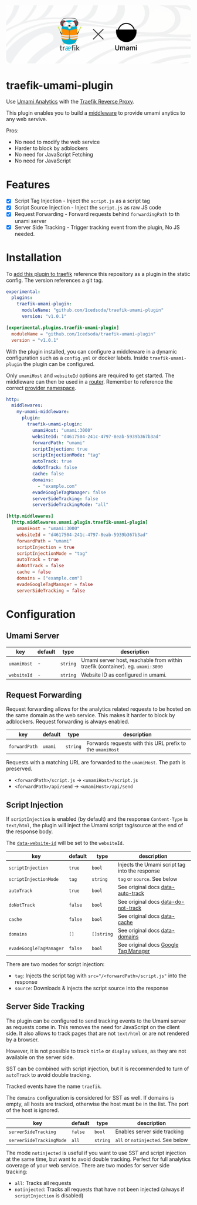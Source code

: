 ![Traefik with Umami traefik-umami-plugin](.assets/traefik-x-umami.png)

# traefik-umami-plugin

Use [Umami Analytics](https://umami.is) with the [Traefik Reverse Proxy](https://traefik.io/traefik/).

This plugin enables you to build a [middleware](https://doc.traefik.io/traefik/middlewares/overview/) to provide umami anytics to any web servive.

Pros:
- No need to modify the web service
- Harder to block by adblockers
- No need for JavaScript Fetching
- No need for JavaScript

# Features
- [X] Script Tag Injection - Inject the `script.js` as a script tag
- [X] Script Source Injection - Inject the `script.js` as raw JS code
- [X] Request Forwarding - Forward requests behind `forwardingPath` to th unami server
- [X] Server Side Tracking - Trigger tracking event from the plugin, No JS needed.

# Installation
To [add this plugin to traefik](https://plugins.traefik.io/install) reference this repository as a plugin in the static config.
The version references a git tag.

```yaml
experimental:
  plugins:
    traefik-umami-plugin:
      moduleName: "github.com/1cedsoda/traefik-umami-plugin"
      version: "v1.0.1" 
```
```toml
[experimental.plugins.traefik-umami-plugin]
  moduleName = "github.com/1cedsoda/traefik-umami-plugin"
  version = "v1.0.1"
```
With the plugin installed, you can configure a middleware in a dynamic configuration such as a `config.yml` or docker labels.
Inside `traefik-umami-plugin` the plugin can be configured.

Only `umamiHost` and `websiteId` options are required to get started.
The middleware can then be used in a [router](https://doc.traefik.io/traefik/routing/routers/#middlewares_1). Remember to reference the correct [provider namespace](https://doc.traefik.io/traefik/providers/overview/#provider-namespace).


```yaml
http:
  middlewares:
    my-umami-middleware:
      plugin:
        traefik-umami-plugin:
          umamiHost: "umami:3000"
          websiteId: "d4617504-241c-4797-8eab-5939b367b3ad"
          forwardPath: "umami"
          scriptInjection: true
          scriptInjectionMode: "tag"
          autoTrack: true
          doNotTrack: false
          cache: false
          domains:
            - "example.com"
          evadeGoogleTagManager: false
          serverSideTracking: false
          serverSideTrackingMode: "all"
```
```toml
[http.middlewares]
  [http.middlewares.umami.plugin.traefik-umami-plugin]
    umamiHost = "umami:3000"
    websiteId = "d4617504-241c-4797-8eab-5939b367b3ad"
    forwardPath = "umami"
    scriptInjection = true
    scriptInjectionMode = "tag"
    autoTrack = true
    doNotTrack = false
    cache = false
    domains = ["example.com"]
    evadeGoogleTagManager = false
    serverSideTracking = false
```

# Configuration
## Umami Server

| key         | default | type     | description                                                                    |
| ----------- | ------- | -------- | ------------------------------------------------------------------------------ |
| `umamiHost` | -       | `string` | Umami server host, reachable from within traefik (container). eg. `umami:3000` |
| `websiteId` | -       | `string` | Website ID as configured in umami.                                             |


## Request Forwarding

Request forwarding allows for the analytics related requests to be hosted on the same domain as the web service. This makes it harder to block by adblockers.
Request forwarding is always enabled.

| key           | default | type     | description                                               |
| ------------- | ------- | -------- | --------------------------------------------------------- |
| `forwardPath` | `umami` | `string` | Forwards requests with this URL prefix to the `umamiHost` |

Requests with a matching URL are forwarded to the `umamiHost`. The path is preserved.

- `<forwardPath>/script.js` -> `<umamiHost>/script.js`
- `<forwardPath>/api/send` -> `<umamiHost>/api/send`

## Script Injection

If `scriptInjection` is enabled (by default) and the response `Content-Type` is `text/html`, the plugin will inject the Umami script tag/source at the end of the response body.

The [`data-website-id`](https://umami.is/docs/tracker-configuration#data-domains) will be set to the `websiteId`.

| key                     | default | type       | description                                                                                          |
| ----------------------- | ------- | ---------- | ---------------------------------------------------------------------------------------------------- |
| `scriptInjection`       | `true`  | `bool`     | Injects the Umami script tag into the response                                                       |
| `scriptInjectionMode`   | `tag`   | `string`   | `tag` or `source`. See below                                                                         |
| `autoTrack`             | `true`  | `bool`     | See original docs [data-auto-track](https://umami.is/docs/tracker-configuration#data-host-url)       |
| `doNotTrack`            | `false` | `bool`     | See original docs [data-do-not-track](https://umami.is/docs/tracker-configuration#data-do-not-track) |
| `cache`                 | `false` | `bool`     | See original docs [data-cache](https://umami.is/docs/tracker-configuration#data-cache)               |
| `domains`               | `[]`    | `[]string` | See original docs [data-domains](https://umami.is/docs/tracker-configuration#data-domains)           |
| `evadeGoogleTagManager` | `false` | `bool`     | See original docs [Google Tag Manager](https://umami.is/docs/tracker-configuration)                  |

There are two modes for script injection:
- `tag`: Injects the script tag with `src="/<forwardPath>/script.js"` into the response
- `source`: Downloads & injects the script source into the response

## Server Side Tracking

The plugin can be configured to send tracking events to the Umami server as requests come in. This removes the need for JavaScript on the client side.
It also allows to track pages that are not `text/html` or are not rendered by a browser.

However, it is not possible to track `title` or `display` values, as they are not available on the server side.

SST can be combined with script injection, but it is recommended to turn of `autoTrack` to avoid double tracking.

Tracked events have the name `traefik`.

The `domains` configuration is considered for SST as well. If domains is empty, all hosts are tracked, otherwise the host must be in the list. The port of the host is ignored.

| key                      | default | type     | description                       |
| ------------------------ | ------- | -------- | --------------------------------- |
| `serverSideTracking`     | `false` | `bool`   | Enables server side tracking      |
| `serverSideTrackingMode` | `all`   | `string` | `all` or `notinjected`. See below |

The mode `notinjected` is useful if you want to use SST and script injection at the same time, but want to avoid double tracking. Perfect for full analytics coverage of your web service.
There are two modes for server side tracking:
- `all`: Tracks all requests
- `notinjected`: Tracks all requests that have not been injected (always if `scriptInjection` is disabled)